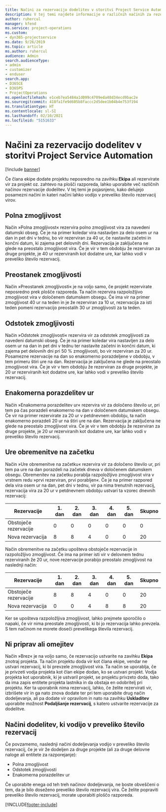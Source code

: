 ```yaml
---
title: Načini za rezervacijo dodelitev v storitvi Project Service Automation
description: V tej temi najdete informacije o različnih načinih za rezervacijo dodelitev.
author: ruhercul
manager: kfend
ms.service: project-operations
ms.custom:
- dyn365-projectservice
ms.date: 9/26/2019
ms.topic: article
ms.author: ruhercul
audience: Admin
search.audienceType:
- admin
- customizer
- enduser
search.app:
- D365CE
- D365PS
- ProjectOperations
ms.openlocfilehash: e1ceb7ea5484a1d099c4709eda48d34ecd9bac2e
ms.sourcegitcommit: 418fa1fe9d605b8faccc2d5dee1b04b4e753f194
ms.translationtype: HT
ms.contentlocale: sl-SI
ms.lasthandoff: 02/10/2021
ms.locfileid: "5151633"
---
```

# <a name="booking-allocation-methods-in-project-service-automation"></a>Načini za rezervacijo dodelitev v storitvi Project Service Automation

[!include [banner](../includes/psa-now-project-operations.md)]

Če člana ekipe dodate projektu neposredno na zavihku **Ekipa** ali rezervirate vir za projekt oz. zahtevo na plošči razporeda, lahko uporabite več različnih načinov rezervacije dodelitev. V tej temi je pojasnjeno, kako delujejo posamezni načini in kateri načini lahko vodijo v preveliko število rezervacij virov.

## <a name="full-capacity"></a>Polna zmogljivost 
Način »Polna zmogljivost« rezervira polno zmogljivost vira za navedeni datumski obseg. Če je na primer koledar vira nastavljen za delo osem ur na dan in pet dni v tednu, bo vir rezerviran za 40 ur, če nastavite začetni in končni datum, ki zajema pet delovnih dni. Rezervacija je zaključena ne glede na preostalo zmogljivost vira. Če je vir v tem obdobju že rezerviran za druge projekte, je 40 ur rezerviranih kot dodatne ure, kar lahko vodi v preveliko število rezervacij.

## <a name="remaining-capacity"></a>Preostanek zmogljivosti
Način »Preostanek zmogljivosti« je na voljo samo, če projekt rezervirate neposredno prek plošče razporeda. Ta način rezervira razpoložljivo zmogljivost vira v določenem datumskem obsegu. Če ima vir na primer zmogljivost 40 ur na teden in je že rezerviran za 10 ur, rezervacija za isti teden pomeni rezervacijo preostalih 30 ur zmogljivosti za ta teden.

## <a name="percentage-capacity"></a>Odstotek zmogljivosti
Način »Odstotek zmogljivosti« rezervira vir za odstotek zmogljivosti za navedeni datumski obseg. Če je na primer koledar vira nastavljen za delo osem ur na dan in pet dni v tednu ter nastavite začetni in končni datum, ki zajema pet delovnih dni pri 50 % zmogljivosti, bo vir rezerviran za 20 ur. Posamezne rezervacije na dan so enakomerno porazdeljene v obdobju, v tem primeru štiri ure na dan. Rezervacija je zaključena ne glede na preostalo zmogljivost vira. Če je vir v tem obdobju že rezerviran za druge projekte, je 20 ur rezerviranih kot dodatne ure, kar lahko vodi v preveliko število rezervacij.

## <a name="evenly-distribute-hours"></a>Enakomerna porazdelitev ur
Način »Enakomerna porazdelitev ur« rezervira vir za določeno število ur, pri tem pa čas porazdeli enakomerno na dan v določenem datumskem obsegu. Če vir na primer rezervirate za 20 ur v petdnevnem obdobju, ta način enakomerno porazdeli 20 ur na štiri ure na dan. Rezervacija je zaključena ne glede na preostalo zmogljivost vira. Če je vir v tem obdobju že rezerviran za druge projekte, je 20 ur rezerviranih kot dodatne ure, kar lahko vodi v preveliko število rezervacij.

## <a name="front-load-hours"></a>Ure obremenitve na začetku
Način »Ure obremenitve na začetku« rezervira vir za določeno število ur, pri tem pa ure na dan porazdeli na začetek dneva v določenem datumskem obsegu. Obremenitev na začetku porablja razpoložljivo zmogljivost vira v vrstnem redu »prvi rezerviran, prvi porabljen«. Če je na primer razpored dela vira osem ur na dan, pet dni v tednu, vir pa nima trenutnih rezervacij, rezervacija vira za 20 ur v petdnevnem obdobju ustvari ta vzorec dnevnih rezervacij: 

|         Rezervacije          |    1. dan    |    2. dan    |    3. dan    |    4. dan    |    5. dan    |    Skupno    |
|---------------------------|-------------|-------------|-------------|-------------|-------------|-------------|
|    Obstoječe rezervacije    |    0        |    0        |    0        |    0        |    0        |    0        |
|    Nova rezervacija          |    8        |    8        |    4        |    0        |    0        |    20       |

Način obremenitve na začetku upošteva obstoječe rezervacije in razpoložljivo zmogljivost. Če ima na primer isti vir v delovnem tednu rezerviranih že 20 ur, nove rezervacije porabijo preostalo zmogljivost na naslednji način:

|   Rezervacije          | 1. dan | 2. dan | 3. dan | 4. dan | 5. dan | Skupno |
|---------------------|-------|-------|-------|-------|-------|-------|
| Obstoječe rezervacije | 8     | 8     | 4     | 0     | 0     | 20    |
| Nova rezervacija       | 0     | 0     | 4     | 8     | 8     | 20    |

Ker se upošteva razpoložljiva zmogljivost, lahko prejmete sporočilo o napaki, če vir nima preostale zmogljivosti, ki bi jo rezervacija lahko prevzela. S tem načinom ne morete doseči prevelikega števila rezervacij.

## <a name="none"></a>Ni priprav ali omejitev
Način »Brez« je na voljo samo, če rezervacijo ustvarite na zavihku **Ekipa** znotraj projekta. Ta način projektu doda vir kot člana ekipe, vendar ne ustvari rezervacij, ki bi prevzele zmogljivost vira. Ta način se uporablja, če je privzeti vodja projekta kot član ekipe dodan, ko se ustvari projekt. Vodja projekta kot uporabnik, ki je ustvaril projekt, se projektu privzeto doda, tako da ima zapis entitete projekta lastnika in da obstaja en odobritelj pri projektu. Ker ta uporabnik nima rezervacij, lahko, če želite rezervirati vir, izbrišete vir in ga nato znova dodate ter pri tem uporabite drug način dodeljevanja, ali pa dodate vir opravilom in nato na zavihku **Uskladitev** uporabite možnost **Podaljšanje rezervacij**, s katero ustvarite rezervacije za dodelitve.

## <a name="allocation-methods-that-lead-to-overbooking"></a>Načini dodelitev, ki vodijo v preveliko število rezervacij
Če povzamemo, naslednji načini dodeljevanja vodijo v preveliko število rezervacij, če je vir že dodeljen za druge projekte (ali za druge delovne naloge ali entitete za razporejanje):

- Polna zmogljivost
- Odstotek zmogljivosti
- Enakomerna porazdelitev ur

Če uporabite enega od teh treh načinov dodeljevanja, ne boste obveščeni o tem, da je bilo doseženo preveliko število rezervacij vira. Če želite popraviti preveliko število rezervacij, morate uporabiti ploščo razporeda.


[!INCLUDE[footer-include](../includes/footer-banner.md)]